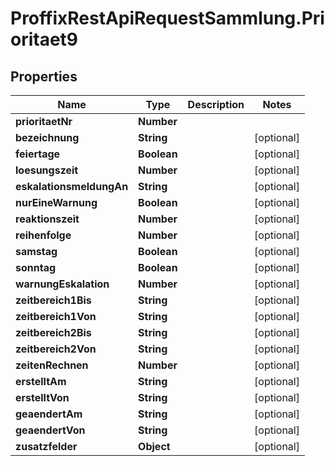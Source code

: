 # ProffixRestApiRequestSammlung.Prioritaet9

## Properties
Name | Type | Description | Notes
------------ | ------------- | ------------- | -------------
**prioritaetNr** | **Number** |  | 
**bezeichnung** | **String** |  | [optional] 
**feiertage** | **Boolean** |  | [optional] 
**loesungszeit** | **Number** |  | [optional] 
**eskalationsmeldungAn** | **String** |  | [optional] 
**nurEineWarnung** | **Boolean** |  | [optional] 
**reaktionszeit** | **Number** |  | [optional] 
**reihenfolge** | **Number** |  | [optional] 
**samstag** | **Boolean** |  | [optional] 
**sonntag** | **Boolean** |  | [optional] 
**warnungEskalation** | **Number** |  | [optional] 
**zeitbereich1Bis** | **String** |  | [optional] 
**zeitbereich1Von** | **String** |  | [optional] 
**zeitbereich2Bis** | **String** |  | [optional] 
**zeitbereich2Von** | **String** |  | [optional] 
**zeitenRechnen** | **Number** |  | [optional] 
**erstelltAm** | **String** |  | [optional] 
**erstelltVon** | **String** |  | [optional] 
**geaendertAm** | **String** |  | [optional] 
**geaendertVon** | **String** |  | [optional] 
**zusatzfelder** | **Object** |  | [optional] 


